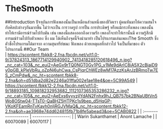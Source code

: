 # TheSmooth
##Introduction
  ปัจจุบันการฟังเพลงนั้นเป็นเหมือนส่วนหนึ่งของชีวิตเรา ผู้คนหันมาให้ความสนใจกับศิลปะต่างๆกันมากขึ้น
  ไม่ว่าจะเป็น การวาดรูป การปั้น การประดิษฐ์ หรือแม้กระทั่งเพลง เพลงนั้นทำให้เรามีอารณ์ร่วมไปกับมัน
  เช่น เพลงนี้แสดงออกถึงความรัก เพลงก็จะทำให้เรานั้นมี ความรู้สึกมี อารมณ์ร่วมไปกับตัวเพลง ซึ่ง ผม
  ได้เห็นถึงจุดนี้จึงนำมาทำ เป็นโปรแกรมเล่นเพลงThe Smooth ซึ่งตัวชื่อโปรแกรมได้มาจาก ความสุนทรีย์ขณะ
  ฟังเพลง ด้วยเหตุผลที่กล่าวไป จึงเป็นที่มาของ ตัวโปรแกรมนี้
##Our Team   
| https://scontent.fbkk8-2.fna.fbcdn.net/v/t1.0-9/37824313_1867714129940902_7413418285120618496_n.jpg?_nc_cat=103&_nc_eui2=AeGx9rTQ0NGT0Gv1PG_v1Me9dArIC8iA5X2cBiajD9y0pGB_kPleVbRu_oZpNj6uhCwa_CsPiqrChWEz8wM17AzzKsArJzBRmoTw7ES_zCmPdw&_nc_ht=scontent.fbkk8-2.fna&oh=d51dba2d82e2246a01ffa002e1ae18e4&oe=5C99A549          | https://scontent.fbkk12-2.fna.fbcdn.net/v/t1.0-9/18893185_109818232953682_1112107365353286232_n.jpg?_nc_cat=105&_nc_eui2=AeExs6vyvzjIYdAN2Fnhx9hJ_QB757bk2BNaUBtVn5Wo8OStw04-TTsT0-QaBHZ5HTPKc1s9bep_d5HqGP-VKoKFEamRnTvKavh0nIjRGJVMaQ&_nc_ht=scontent.fbkk12-2.fna&oh=ae3968e74dd624815fb71b8fe5abead3&oe=5CAB0822                 |
| :------------------- | -------------------: |
| Warin Sukanthamet  | Anont Lamache |
| 60070089                | 60070117           |
